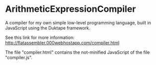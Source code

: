 # ArithmeticExpressionCompiler
A compiler for my own simple low-level programming language, built in JavaScript using the Duktape framework.

See this link for more information: http://flatassembler.000webhostapp.com/compiler.html

The file "compiler.html" contains the not-minified JavaScript of the file "compiler.js".
